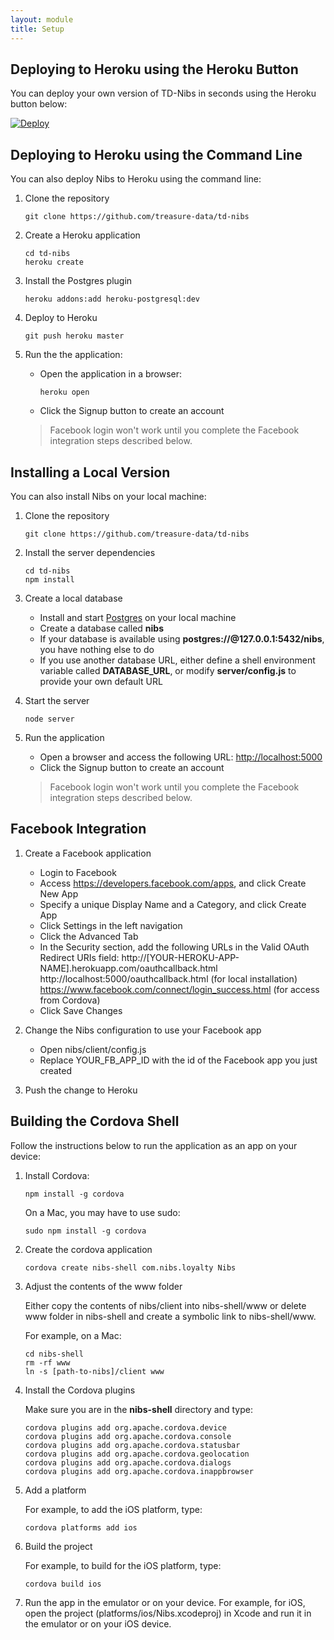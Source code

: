 ```yaml
---
layout: module
title: Setup
---
```


## Deploying to Heroku using the Heroku Button

You can deploy your own version of TD-Nibs in seconds using the Heroku button below:

[![Deploy](https://www.herokucdn.com/deploy/button.png)](https://heroku.com/deploy?template=https://github.com/treasure-data/td-nibs)
  
## Deploying to Heroku using the Command Line

You can also deploy Nibs to Heroku using the command line:

1. Clone the repository

    ```
    git clone https://github.com/treasure-data/td-nibs
    ```

1. Create a Heroku application

    ```
    cd td-nibs
    heroku create
    ```
    
1. Install the Postgres plugin    

    ```
    heroku addons:add heroku-postgresql:dev
    ```

1. Deploy to Heroku

    ```
    git push heroku master
    ```

1. Run the the application:
    - Open the application in a browser:

        ```
        heroku open
        ```
    - Click the Signup button to create an account
     
    > Facebook login won't work until you complete the Facebook integration steps described below.


## Installing a Local Version 

You can also install Nibs on your local machine:

1. Clone the repository

    ```
    git clone https://github.com/treasure-data/td-nibs
    ```

1. Install the server dependencies

    ```
    cd td-nibs
    npm install
    ```
    
1. Create a local database
    - Install and start [Postgres](http://www.postgresql.org/) on your local machine
    - Create a database called **nibs**
    - If your database is available using **postgres://@127.0.0.1:5432/nibs**, you have nothing else to do
    - If you use another database URL, either define a shell environment variable called **DATABASE_URL**, or modify **server/config.js** to provide your own default URL

1. Start the server    

    ```
    node server
    ```

1. Run the application
    - Open a browser and access the following URL:
        [http://localhost:5000](http://localhost:5000)
    - Click the Signup button to create an account
     
    > Facebook login won't work until you complete the Facebook integration steps described below.
    

## Facebook Integration

1. Create a Facebook application 
    - Login to Facebook
    - Access https://developers.facebook.com/apps, and click Create New App
    - Specify a unique Display Name and a Category, and click Create App
    - Click Settings in the left navigation
    - Click the Advanced Tab
    - In the Security section, add the following URLs in the Valid OAuth Redirect URIs field:
        http://[YOUR-HEROKU-APP-NAME].herokuapp.com/oauthcallback.html
        http://localhost:5000/oauthcallback.html (for local installation)
        https://www.facebook.com/connect/login_success.html (for access from Cordova)
    - Click Save Changes

2. Change the Nibs configuration to use your Facebook app
    - Open nibs/client/config.js
    - Replace YOUR\_FB\_APP\_ID with the id of the Facebook app you just created
          
3. Push the change to Heroku          


## Building the Cordova Shell

Follow the instructions below to run the application as an app on your device:

1. Install Cordova:

    ```
    npm install -g cordova
    ```
    
    On a Mac, you may have to use sudo:
    
    ```
    sudo npm install -g cordova
    ```

1. Create the cordova application

    ```
    cordova create nibs-shell com.nibs.loyalty Nibs
    ```

1. Adjust the contents of the www folder

    Either copy the contents of nibs/client into nibs-shell/www or delete www folder in nibs-shell and create a symbolic link to nibs-shell/www. 
    
    For example, on a Mac:
    
    ```
    cd nibs-shell
    rm -rf www
    ln -s [path-to-nibs]/client www
    ```

1. Install the Cordova plugins

    Make sure you are in the **nibs-shell** directory and type:

    ```
    cordova plugins add org.apache.cordova.device
    cordova plugins add org.apache.cordova.console
    cordova plugins add org.apache.cordova.statusbar
    cordova plugins add org.apache.cordova.geolocation
    cordova plugins add org.apache.cordova.dialogs
    cordova plugins add org.apache.cordova.inappbrowser
    ```

3. Add a platform

    For example, to add the iOS platform, type:

    ```
    cordova platforms add ios
    ```
    
4. Build the project    

    For example, to build for the iOS platform, type:

    ```
    cordova build ios
    ```

5. Run the app in the emulator or on your device. For example, for iOS, open the project (platforms/ios/Nibs.xcodeproj) in Xcode and run it in the emulator or on your iOS device.
